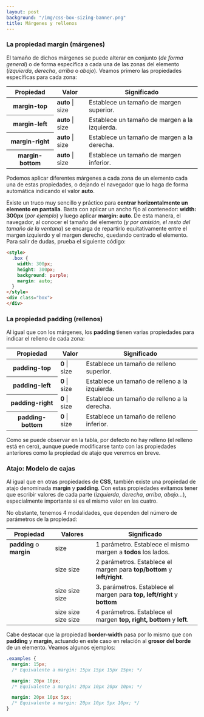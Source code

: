 ```yaml
---
layout: post
background: "/img/css-box-sizing-banner.png"
title: Márgenes y rellenos
---
```



### La propiedad margin (márgenes)

El tamaño de dichos márgenes se puede alterar en conjunto (*de forma general*) o de forma específica a cada una de las zonas del elemento (*izquierda*, *derecha*, *arriba* o *abajo*). Veamos primero las propiedades específicas para cada zona:  


<table class="table table-striped table-borderless shadow-sm border">
  <thead class="thead-css">
    <th>Propiedad</th>
    <th>Valor</th>
    <th>Significado</th>
  </thead>
  <tbody>
        <tr>
          <th>margin-top</th>
          <td><strong>auto</strong> | <span class="badge badge-info">size</span></td>
          <td>Establece un tamaño de margen superior.</td>
        </tr>
        <tr>
          <th>margin-left</th>
          <td><strong>auto</strong> | <span class="badge badge-info">size</span></td>
          <td>Establece un tamaño de margen a la izquierda.</td>
        </tr>
        <tr>
          <th>margin-right</th>
          <td><strong>auto</strong> | <span class="badge badge-info">size</span></td>
          <td>Establece un tamaño de margen a la derecha.</td>
        </tr>
        <tr>
          <th>margin-bottom</th>
          <td><strong>auto</strong> | <span class="badge badge-info">size</span></td>
          <td>Establece un tamaño de margen inferior.</td>
        </tr>
  </tbody>
</table>


Podemos aplicar diferentes márgenes a cada zona de un elemento cada una de estas propiedades, o dejando el navegador que lo haga de forma automática indicando el valor **auto**.

Existe un truco muy sencillo y práctico para **centrar horizontalmente un elemento en pantalla**. Basta con aplicar un ancho fijo al contenedor: **width: 300px** (*por ejemplo*) y luego aplicar **margin: auto**. De esta manera, el navegador, al conocer el tamaño del elemento (*y por omisión, el resto del tamaño de la ventana*) se encarga de repartirlo equitativamente entre el margen izquierdo y el margen derecho, quedando centrado el elemento. Para salir de dudas, prueba el siguiente código: 


```html
<style>
  .box {
    width: 300px;
    height: 300px;
    background: purple;
    margin: auto;
  }
</style>
<div class="box">
</div>
```

### La propiedad padding (rellenos)


Al igual que con los márgenes, los **padding** tienen varias propiedades para indicar el relleno de cada zona:  


<table class="table table-striped table-borderless shadow-sm border">
  <thead class="thead-css">
    <th>Propiedad</th>
    <th>Valor</th>
    <th>Significado</th>
  </thead>
  <tbody>
        <tr>
          <th>padding-top</th>
          <td><strong>0</strong> | <span class="badge badge-info">size</span></td>
          <td>Establece un tamaño de relleno superior.</td>
        </tr>
        <tr>
          <th>padding-left</th>
          <td><strong>0</strong> | <span class="badge badge-info">size</span></td>
          <td>Establece un tamaño de relleno a la izquierda.</td>
        </tr>
        <tr>
          <th>padding-right</th>
          <td><strong>0</strong> | <span class="badge badge-info">size</span></td>
          <td>Establece un tamaño de relleno a la derecha.</td>
        </tr>
        <tr>
          <th>padding-bottom</th>
          <td><strong>0</strong> | <span class="badge badge-info">size</span></td>
          <td>Establece un tamaño de relleno inferior.</td>
        </tr>
  </tbody>
</table>


Como se puede observar en la tabla, por defecto no hay relleno (el relleno está en cero), aunque puede modificarse tanto con las propiedades anteriores como la propiedad de atajo que veremos en breve.


### Atajo: Modelo de cajas


Al igual que en otras propiedades de **CSS**, también existe una propiedad de atajo denominada **margin** y **padding**. Con estas propiedades evitamos tener que escribir valores de cada parte (*izquierda*, *derecha*, *arriba*, *abajo...*), especialmente importante si es el mismo valor en las cuatro.

No obstante, tenemos 4 modalidades, que dependen del número de parámetros de la propiedad: 



<table class="table table-striped table-borderless shadow-sm border">
  <thead class="thead-css">
    <th>Propiedad</th>
    <th>Valores</th>
    <th>Significado</th>
  </thead>
  <tbody>
        <tr>
          <td><strong>padding</strong> o <strong>margin</strong></td>
          <td><span class="badge badge-info">size</span></td>
          <td>1 parámetro. Establece el mismo margen a <strong>todos</strong> los lados.</td>
        </tr>
        <tr>
          <td></td>
          <td><span class="badge badge-info">size</span> <span class="badge badge-info">size</span></td>
          <td>2 parámetros. Establece el margen para <strong>top/bottom</strong> y <strong>left/right</strong>.</td>
        </tr>
        <tr>
          <td></td>
          <td><span class="badge badge-info">size</span> <span class="badge badge-info">size</span> <span class="badge badge-info">size</span></td>
          <td>3. parámetros. Establece el margen para <strong>top, left/right</strong> y <strong>bottom</strong></td>
        </tr>
        <tr>
          <td></td>
          <td><span class="badge badge-info">size</span> <span class="badge badge-info">size</span> <span class="badge badge-info">size</span> <span class="badge badge-info">size</span></td>
          <td>4 parámetros. Establece el margen <strong>top, right, bottom</strong> y <strong>left</strong>.</td>
        </tr>
  </tbody>
</table>

Cabe destacar que la propiedad **border-width** pasa por lo mismo que con **padding** y **margin**, actuando en este caso en relación al **grosor del borde** de un elemento. Veamos algunos ejemplos:  


```css
.examples {
  margin: 15px;
  /* Equivalente a margin: 15px 15px 15px 15px; */

  margin: 20px 10px;
  /* Equivalente a margin: 20px 10px 20px 10px; */

  margin: 20px 10px 5px;
  /* Equivalente a margin: 20px 10px 5px 10px; */
}
```

